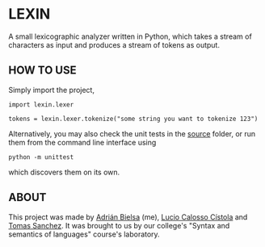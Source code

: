 # LEXIN
A small lexicographic analyzer written in Python, which takes a stream of characters as input and produces a stream of tokens as output.
## HOW TO USE
Simply import the project,
```
import lexin.lexer

tokens = lexin.lexer.tokenize("some string you want to tokenize 123")
```
Alternatively, you may also check the unit tests in the [source](source/) folder, or run them
from the command line interface using
```
python -m unittest
```
which discovers them on its own.
## ABOUT
This project was made by [Adrián Bielsa](www.github.com/adrianbielsa1) (me), [Lucio Calosso Cístola](www.github.com/LucioValentinCalossoCistola) and [Tomas Sanchez](www.github.com/TomasSanchez). It was brought to us by our college's "Syntax and semantics of languages" course's laboratory.
